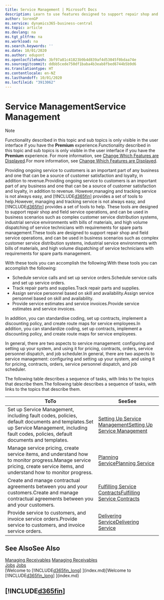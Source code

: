 ```yaml
---
title: Service Management | Microsoft Docs
description: Learn to use features designed to support repair shop and field service operations.
author: SorenGP
ms.service: dynamics365-business-central
ms.topic: article
ms.devlang: na
ms.tgt_pltfrm: na
ms.workload: na
ms.search.keywords: ''
ms.date: 10/01/2020
ms.author: edupont
ms.openlocfilehash: 3bf97a81c41823b9b4d839af4d53045f0bdaa74e
ms.sourcegitcommit: ddbb5cede750df1baba4b3eab8fbed6744b5b9d6
ms.translationtype: HT
ms.contentlocale: en-NZ
ms.lasthandoff: 10/01/2020
ms.locfileid: "3913062"
---
```

# <a name="service-management"></a><span data-ttu-id="26c93-103">Service Management</span><span class="sxs-lookup"><span data-stu-id="26c93-103">Service Management</span></span>
> [!NOTE]
> <span data-ttu-id="26c93-104">Functionality described in this topic and sub topics is only visible in the user interface if you have the **Premium** experience.</span><span class="sxs-lookup"><span data-stu-id="26c93-104">Functionality described in this topic and sub topics is only visible in the user interface if you have the **Premium** experience.</span></span> <span data-ttu-id="26c93-105">For more information, see [Change Which Features are Displayed](ui-experiences.md).</span><span class="sxs-lookup"><span data-stu-id="26c93-105">For more information, see [Change Which Features are Displayed](ui-experiences.md).</span></span>

<span data-ttu-id="26c93-106">Providing ongoing service to customers is an important part of any business and one that can be a source of customer satisfaction and loyalty, in addition to revenue.</span><span class="sxs-lookup"><span data-stu-id="26c93-106">Providing ongoing service to customers is an important part of any business and one that can be a source of customer satisfaction and loyalty, in addition to revenue.</span></span> <span data-ttu-id="26c93-107">However,managing and tracking service is not always easy, and [!INCLUDE[d365fin](includes/d365fin_md.md)] provides a set of tools to help.</span><span class="sxs-lookup"><span data-stu-id="26c93-107">However, managing and tracking service is not always easy, and [!INCLUDE[d365fin](includes/d365fin_md.md)] provides a set of tools to help.</span></span> <span data-ttu-id="26c93-108">These tools are designed to support repair shop and field service operations, and can be used in business scenarios such as complex customer service distribution systems, industrial service environments with bills of materials, and high volume dispatching of service technicians with requirements for spare parts management.</span><span class="sxs-lookup"><span data-stu-id="26c93-108">These tools are designed to support repair shop and field service operations, and can be used in business scenarios such as complex customer service distribution systems, industrial service environments with bills of materials, and high volume dispatching of service technicians with requirements for spare parts management.</span></span>  

 <span data-ttu-id="26c93-109">With these tools you can accomplish the following:</span><span class="sxs-lookup"><span data-stu-id="26c93-109">With these tools you can accomplish the following:</span></span>  

* <span data-ttu-id="26c93-110">Schedule service calls and set up service orders.</span><span class="sxs-lookup"><span data-stu-id="26c93-110">Schedule service calls and set up service orders.</span></span>  
* <span data-ttu-id="26c93-111">Track repair parts and supplies.</span><span class="sxs-lookup"><span data-stu-id="26c93-111">Track repair parts and supplies.</span></span>  
* <span data-ttu-id="26c93-112">Assign service personnel based on skill and availability.</span><span class="sxs-lookup"><span data-stu-id="26c93-112">Assign service personnel based on skill and availability.</span></span>  
* <span data-ttu-id="26c93-113">Provide service estimates and service invoices.</span><span class="sxs-lookup"><span data-stu-id="26c93-113">Provide service estimates and service invoices.</span></span>  

<span data-ttu-id="26c93-114">In addition, you can standardise coding, set up contracts, implement a discounting policy, and create route maps for service employees.</span><span class="sxs-lookup"><span data-stu-id="26c93-114">In addition, you can standardize coding, set up contracts, implement a discounting policy, and create route maps for service employees.</span></span>  

<span data-ttu-id="26c93-115">In general, there are two aspects to service management: configuring and setting up your system, and using it for pricing, contracts, orders, service personnel dispatch, and job scheduler.</span><span class="sxs-lookup"><span data-stu-id="26c93-115">In general, there are two aspects to service management: configuring and setting up your system, and using it for pricing, contracts, orders, service personnel dispatch, and job scheduler.</span></span>  

<span data-ttu-id="26c93-116">The following table describes a sequence of tasks, with links to the topics that describe them.</span><span class="sxs-lookup"><span data-stu-id="26c93-116">The following table describes a sequence of tasks, with links to the topics that describe them.</span></span>   

|<span data-ttu-id="26c93-117">**To**</span><span class="sxs-lookup"><span data-stu-id="26c93-117">**To**</span></span>|<span data-ttu-id="26c93-118">**See**</span><span class="sxs-lookup"><span data-stu-id="26c93-118">**See**</span></span>|  
|------------|-------------|  
|<span data-ttu-id="26c93-119">Set up Service Management, including fault codes, policies, default documents and templates.</span><span class="sxs-lookup"><span data-stu-id="26c93-119">Set up Service Management, including fault codes, policies, default documents and templates.</span></span>|[<span data-ttu-id="26c93-120">Setting Up Service Management</span><span class="sxs-lookup"><span data-stu-id="26c93-120">Setting Up Service Management</span></span>](service-setup-service.md)|  
|<span data-ttu-id="26c93-121">Manage service pricing, create service items, and understand how to monitor progress.</span><span class="sxs-lookup"><span data-stu-id="26c93-121">Manage service pricing, create service items, and understand how to monitor progress.</span></span>|[<span data-ttu-id="26c93-122">Planning Service</span><span class="sxs-lookup"><span data-stu-id="26c93-122">Planning Service</span></span>](service-plan-service.md)|  
|<span data-ttu-id="26c93-123">Create and manage contractual agreements between you and your customers.</span><span class="sxs-lookup"><span data-stu-id="26c93-123">Create and manage contractual agreements between you and your customers.</span></span>|[<span data-ttu-id="26c93-124">Fulfilling Service Contracts</span><span class="sxs-lookup"><span data-stu-id="26c93-124">Fulfilling Service Contracts</span></span>](service-fulfill-service-contracts.md)|  
|<span data-ttu-id="26c93-125">Provide service to customers, and invoice service orders.</span><span class="sxs-lookup"><span data-stu-id="26c93-125">Provide service to customers, and invoice service orders.</span></span>|[<span data-ttu-id="26c93-126">Delivering Service</span><span class="sxs-lookup"><span data-stu-id="26c93-126">Delivering Service</span></span>](service-deliver-service.md)|  

## <a name="see-also"></a><span data-ttu-id="26c93-127">See Also</span><span class="sxs-lookup"><span data-stu-id="26c93-127">See Also</span></span>  
<span data-ttu-id="26c93-128">[Managing Receivables](receivables-manage-receivables.md) </span><span class="sxs-lookup"><span data-stu-id="26c93-128">[Managing Receivables](receivables-manage-receivables.md) </span></span>  
<span data-ttu-id="26c93-129">[Jobs](projects-how-create-jobs.md) </span><span class="sxs-lookup"><span data-stu-id="26c93-129">[Jobs](projects-how-create-jobs.md) </span></span>  
<span data-ttu-id="26c93-130">[Welcome to [!INCLUDE[d365fin_long](includes/d365fin_long_md.md)] ](index.md)</span><span class="sxs-lookup"><span data-stu-id="26c93-130">[Welcome to [!INCLUDE[d365fin_long](includes/d365fin_long_md.md)] ](index.md)</span></span>

## [!INCLUDE[d365fin](includes/free_trial_md.md)]  
